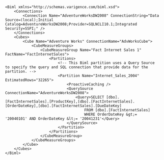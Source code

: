 	<Biml xmlns="http://schemas.varigence.com/biml.xsd">	    <Connections>	        <Connection Name="AdventureWorksDW2008" ConnectionString="Data Source=(local);Initial Catalog=AdventureWorksDW2008;Provider=SQLNCLI10.1;Integrated Security=SSPI;" />	    </Connections>	    <Cubes>	        <Cube Name="Adventure Works" ConnectionName="AdvWorksCube">	            <CubeMeasureGroups>	                <CubeMeasureGroup Name="Fact Internet Sales 1" FactName="FactInternetSales">	                    <Partitions>	                        <!-- This Biml partition uses a Query Source to specify the query and SQL connection that provide data for the partition. -->	                        <Partition Name="Internet_Sales_2004" EstimatedRows="32265">	                            <ProactiveCaching />	                            <QuerySource ConnectionName="AdventureWorksDW2008">	                                <Query>SELECT [dbo].[FactInternetSales].[ProductKey],[dbo].[FactInternetSales].[OrderDateKey],[dbo].[FactInternetSales].[DueDateKey]	                                    FROM [dbo].[FactInternetSales]	                                    WHERE OrderDateKey &gt;= '20040101' AND OrderDateKey &lt;= '20041231'</Query>	                            </QuerySource>	                        </Partition>	                    </Partitions>	                </CubeMeasureGroup>	            </CubeMeasureGroups>	        </Cube>	    </Cubes>	</Biml>
